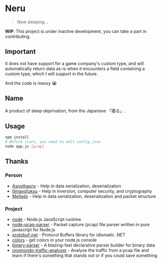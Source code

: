 # Neru

> Now sleeping...

**WIP**: This project is under inactive development, you can take a part in contributing.

## Important

It does not have support for a game company's custom type, and will automatically return data as-is when it encounters a field containing a custom type, which I will support in the future.

And the code is messy 😭

## Name

A product of sleep deprivation, from the Japanese 「寝る」.

## Usage

```bash
npm install
# Before start, you need to edit config.json
node app.js [pcap]
```

## Thanks

### Person

- [Asnxthaony](https://github.com/Asnxthaony) - Help in data serialization, deserialization
- [lilmayofuksu](https://github.com/lilmayofuksu) - Help in inversion, computer security, and cryptography
- [Melledy](https://github.com/Melledy) - Help in data serialization, deserialization and packet structure

### Project

- [node](https://github.com/nodejs/node) - Node.js JavaScript runtime
- [node-pcap-parser](https://github.com/kunklejr/node-pcap-parser) - Packet capture (pcap) file parser written in pure javascript for Node.js
- [protobuf-net](https://github.com/protobuf-net/protobuf-net) - Protocol Buffers library for idiomatic .NET
- [colors](https://github.com/Marak/colors.js) - get colors in your node.js console
- [binary-parser](https://github.com/keichi/binary-parser) - A blazing-fast declarative parser builder for binary data
- [onomondo-traffic-analyzer](https://github.com/onomondo/onomondo-traffic-analyzer) - Analyze the traffic from a pcap file and learn if there's something that stands out or if you could save something

